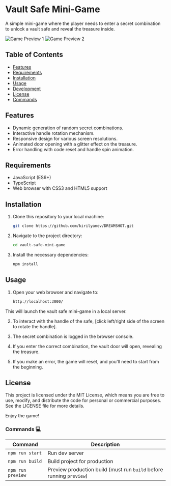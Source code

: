 # Vault Safe Mini-Game

A simple mini-game where the player needs to enter a secret combination to unlock a vault safe and reveal the treasure inside.

![Game Preview 1](public/Preview/vault.jpg)
![Game Preview 2](public/Preview/vaultOpen.jpg)

## Table of Contents

- [Features](#features)
- [Requirements](#requirements)
- [Installation](#installation)
- [Usage](#usage)
- [Development](#development)
- [License](#license)
- [Commands](#commands)

## Features

- Dynamic generation of random secret combinations.
- Interactive handle rotation mechanism.
- Responsive design for various screen resolutions.
- Animated door opening with a glitter effect on the treasure.
- Error handling with code reset and handle spin animation.

## Requirements

- JavaScript (ES6+)
- TypeScript
- Web browser with CSS3 and HTML5 support

## Installation

1. Clone this repository to your local machine:

   ```bash
   git clone https://github.com/kirilyanev/DREAMSHOT.git

2. Navigate to the project directory:

   ```bash
   cd vault-safe-mini-game

3. Install the necessary dependencies:

   ```bash
   npm install
   
## Usage

1. Open your web browser and navigate to:

   ```bash
   http://localhost:3000/
   
This will launch the vault safe mini-game in a local server.

2. To interact with the handle of the safe, [click left/right side of the screen to rotate the handle].

3. The secret combination is logged in the browser console.

4. If you enter the correct combination, the vault door will open, revealing the treasure.

5. If you make an error, the game will reset, and you'll need to start from the beginning.

## License
This project is licensed under the MIT License, which means you are free to use, modify, and distribute the code for personal or commercial purposes. See the LICENSE file for more details.

Enjoy the game!

### Commands 💻

| Command           | Description                                                          |
| ----------------- | -------------------------------------------------------------------- |
| `npm run start`   | Run dev server                                                       |
| `npm run build`   | Build project for production                                         |
| `npm run preview` | Preview production build (must run `build` before running `preview`) |
